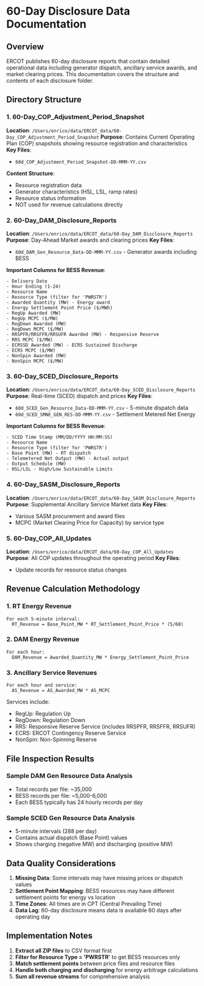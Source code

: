 # 60-Day Disclosure Data Documentation

## Overview
ERCOT publishes 60-day disclosure reports that contain detailed operational data including generator dispatch, ancillary service awards, and market clearing prices. This documentation covers the structure and contents of each disclosure folder.

## Directory Structure

### 1. 60-Day_COP_Adjustment_Period_Snapshot
**Location**: `/Users/enrico/data/ERCOT_data/60-Day_COP_Adjustment_Period_Snapshot`
**Purpose**: Contains Current Operating Plan (COP) snapshots showing resource registration and characteristics
**Key Files**: 
- `60d_COP_Adjustment_Period_Snapshot-DD-MMM-YY.csv`

**Content Structure**:
- Resource registration data
- Generator characteristics (HSL, LSL, ramp rates)
- Resource status information
- NOT used for revenue calculations directly

### 2. 60-Day_DAM_Disclosure_Reports
**Location**: `/Users/enrico/data/ERCOT_data/60-Day_DAM_Disclosure_Reports`
**Purpose**: Day-Ahead Market awards and clearing prices
**Key Files**:
- `60d_DAM_Gen_Resource_Data-DD-MMM-YY.csv` - Generator awards including BESS

**Important Columns for BESS Revenue**:
```
- Delivery Date
- Hour Ending (1-24)
- Resource Name
- Resource Type (filter for 'PWRSTR')
- Awarded Quantity (MW) - Energy award
- Energy Settlement Point Price ($/MWh)
- RegUp Awarded (MW)
- RegUp MCPC ($/MW)
- RegDown Awarded (MW)
- RegDown MCPC ($/MW)
- RRSPFR/RRSFFR/RRSUFR Awarded (MW) - Responsive Reserve
- RRS MCPC ($/MW)
- ECRSSD Awarded (MW) - ECRS Sustained Discharge
- ECRS MCPC ($/MW)
- NonSpin Awarded (MW)
- NonSpin MCPC ($/MW)
```

### 3. 60-Day_SCED_Disclosure_Reports
**Location**: `/Users/enrico/data/ERCOT_data/60-Day_SCED_Disclosure_Reports`
**Purpose**: Real-time (SCED) dispatch and prices
**Key Files**:
- `60d_SCED_Gen_Resource_Data-DD-MMM-YY.csv` - 5-minute dispatch data
- `60d_SCED_SMNE_GEN_RES-DD-MMM-YY.csv` - Settlement Metered Net Energy

**Important Columns for BESS Revenue**:
```
- SCED Time Stamp (MM/DD/YYYY HH:MM:SS)
- Resource Name
- Resource Type (filter for 'PWRSTR')
- Base Point (MW) - RT dispatch
- Telemetered Net Output (MW) - Actual output
- Output Schedule (MW)
- HSL/LSL - High/Low Sustainable Limits
```

### 4. 60-Day_SASM_Disclosure_Reports
**Location**: `/Users/enrico/data/ERCOT_data/60-Day_SASM_Disclosure_Reports`
**Purpose**: Supplemental Ancillary Service Market data
**Key Files**:
- Various SASM procurement and award files
- MCPC (Market Clearing Price for Capacity) by service type

### 5. 60-Day_COP_All_Updates
**Location**: `/Users/enrico/data/ERCOT_data/60-Day_COP_All_Updates`
**Purpose**: All COP updates throughout the operating period
**Key Files**:
- Update records for resource status changes

## Revenue Calculation Methodology

### 1. RT Energy Revenue
```
For each 5-minute interval:
  RT_Revenue = Base_Point_MW * RT_Settlement_Point_Price * (5/60)
```

### 2. DAM Energy Revenue
```
For each hour:
  DAM_Revenue = Awarded_Quantity_MW * Energy_Settlement_Point_Price
```

### 3. Ancillary Service Revenues
```
For each hour and service:
  AS_Revenue = AS_Awarded_MW * AS_MCPC
```

Services include:
- RegUp: Regulation Up
- RegDown: Regulation Down
- RRS: Responsive Reserve Service (includes RRSPFR, RRSFFR, RRSUFR)
- ECRS: ERCOT Contingency Reserve Service
- NonSpin: Non-Spinning Reserve

## File Inspection Results

### Sample DAM Gen Resource Data Analysis
- Total records per file: ~35,000
- BESS records per file: ~5,000-6,000
- Each BESS typically has 24 hourly records per day

### Sample SCED Gen Resource Data Analysis
- 5-minute intervals (288 per day)
- Contains actual dispatch (Base Point) values
- Shows charging (negative MW) and discharging (positive MW)

## Data Quality Considerations

1. **Missing Data**: Some intervals may have missing prices or dispatch values
2. **Settlement Point Mapping**: BESS resources may have different settlement points for energy vs location
3. **Time Zones**: All times are in CPT (Central Prevailing Time)
4. **Data Lag**: 60-day disclosure means data is available 60 days after operating day

## Implementation Notes

1. **Extract all ZIP files** to CSV format first
2. **Filter for Resource Type = 'PWRSTR'** to get BESS resources only
3. **Match settlement points** between price files and resource files
4. **Handle both charging and discharging** for energy arbitrage calculations
5. **Sum all revenue streams** for comprehensive analysis
